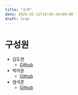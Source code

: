 ```yaml
---
title: "소개"
date: 2020-05-12T19:04:44+09:00
draft: true
---
```


구성원
====  
* 김도현
  * [Github](https://github.com/dohvis)
* 박아윤
  * [Github](https://github.com/Parkayun)
* 염석준
  * [Github](https://github.com/SeokJunYeom)